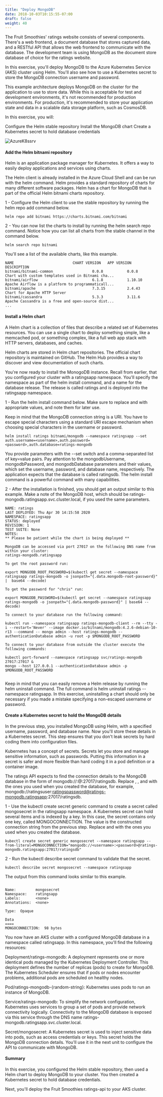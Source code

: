 ```yaml
---
title: "Deploy MongoDB"
date: 2018-10-03T10:15:55-07:00
draft: false
weight: 40
---
```


The Fruit Smoothies' ratings website consists of several components. There's a web frontend, a document database that stores captured data, and a RESTful API that allows the web frontend to communicate with the database. The development team is using MongoDB as the document store database of choice for the ratings website.

In this exercise, you'll deploy MongoDB to the Azure Kubernetes Service (AKS) cluster using Helm. You'll also see how to use a Kubernetes secret to store the MongoDB connection username and password.

This example architecture deploys MongoDB on the cluster for the application to use to store data. While this is acceptable for test and development environments, it's not recommended for production environments. For production, it's recommended to store your application state and data in a scalable data storage platform, such as CosmosDB.

In this exercise, you will:

Configure the Helm stable repository
Install the MongoDB chart
Create a Kubernetes secret to hold database credentials

![AzureK8ssrv](/images/mfe/azurek8s-service.svg?classes=border,shadow)

#### Add the Helm bitnami repository

Helm is an application package manager for Kubernetes. It offers a way to easily deploy applications and services using charts.

The Helm client is already installed in the Azure Cloud Shell and can be run with the helm command. Helm provides a standard repository of charts for many different software packages. Helm has a chart for MongoDB that is part of the official Helm bitnami charts repository.

1 - Configure the Helm client to use the stable repository by running the helm repo add command below.


```
helm repo add bitnami https://charts.bitnami.com/bitnami

```
2 - You can now list the charts to install by running the helm search repo command. Notice how you can list all charts from the stable channel in the command below.

```
helm search repo bitnami

```

You'll see a list of the available charts, like this example.

```
NAME                           CHART VERSION   APP VERSION   DESCRIPTION
bitnami/bitnami-common                  0.0.8           0.0.8                   Chart with custom templates used in Bitnami cha...
bitnami/airflow                         6.1.8           1.10.10                 Apache Airflow is a platform to programmaticall...
bitnami/apache                          7.3.15          2.4.43                  Chart for Apache HTTP Server
bitnami/cassandra                       5.3.3           3.11.6                  Apache Cassandra is a free and open-source dist...
...

```

#### Install a Helm chart

A Helm chart is a collection of files that describe a related set of Kubernetes resources. You can use a single chart to deploy something simple, like a memcached pod, or something complex, like a full web app stack with HTTP servers, databases, and caches.

Helm charts are stored in Helm chart repositories. The official chart repository is maintained on GitHub. The Helm Hub provides a way to discover and view documentation of such charts.

You're now ready to install the MonogoDB instance. Recall from earlier, that you configured your cluster with a ratingsapp namespace. You'll specify the namespace as part of the helm install command, and a name for the database release. The release is called ratings and is deployed into the ratingsapp namespace.


1 - Run the helm install command below. Make sure to replace <username> and <password> with appropriate values, and note them for later use.

Keep in mind that the MongoDB connection string is a URI. You have to escape special characters using a standard URI escape mechanism when choosing special characters in the username or password.

```
helm install ratings bitnami/mongodb --namespace ratingsapp --set auth.username=<username>,auth.password=<password>,auth.database=ratings-mongodb

```

You provide parameters with the --set switch and a comma-separated list of key=value pairs. Pay attention to the mongodbUsername, mongodbPassword, and mongodbDatabase parameters and their values, which set the username, password, and database name, respectively. The application expects that the database is called ratingsdb. The helm install command is a powerful command with many capabilities.

2 - After the installation is finished, you should get an output similar to this example. Make a note of the MongoDB host, which should be ratings-mongodb.ratingsapp.svc.cluster.local, if you used the same parameters.

```
NAME: ratings
LAST DEPLOYED: Thu Apr 30 14:15:58 2020
NAMESPACE: ratingsapp
STATUS: deployed
REVISION: 1
TEST SUITE: None
NOTES:
** Please be patient while the chart is being deployed **

MongoDB can be accessed via port 27017 on the following DNS name from within your cluster:
ratings-mongodb.ratingsapp

To get the root password run:

export MONGODB_ROOT_PASSWORD=$(kubectl get secret --namespace ratingsapp ratings-mongodb -o jsonpath="{.data.mongodb-root-password}" |  base64 --decode)

To get the password for "chris" run:

export MONGODB_PASSWORD=$(kubectl get secret --namespace ratingsapp ratings-mongodb -o jsonpath="{.data.mongodb-password}" | base64 --decode)

To connect to your database run the following command:

kubectl run --namespace ratingsapp ratings-mongodb-client --rm --tty -i --restart='Never' --image docker.io/bitnami/mongodb:4.2.6-debian-10-r13 --command -- mongo admin --host ratings-mongodb --authenticationDatabase admin -u root -p $MONGODB_ROOT_PASSWORD

To connect to your database from outside the cluster execute the following commands:

kubectl port-forward --namespace ratingsapp svc/ratings-mongodb 27017:27017 &
mongo --host 127.0.0.1 --authenticationDatabase admin -p $MONGODB_ROOT_PASSWORD
  
```

Keep in mind that you can easily remove a Helm release by running the helm uninstall command. The full command is helm uninstall ratings --namespace ratingsapp. In this exercise, uninstalling a chart should only be necessary if you made a mistake specifying a non-escaped username or password.

#### Create a Kubernetes secret to hold the MongoDB details

In the previous step, you installed MongoDB using Helm, with a specified username, password, and database name. Now you'll store these details in a Kubernetes secret. This step ensures that you don't leak secrets by hard coding them into configuration files.

Kubernetes has a concept of secrets. Secrets let you store and manage sensitive information, such as passwords. Putting this information in a secret is safer and more flexible than hard coding it in a pod definition or a container image.

The ratings API expects to find the connection details to the MongoDB database in the form of mongodb://<username>:<password>@<endpoint>:27017/ratingsdb. Replace <username>, <password>, and <endpoint> with the ones you used when you created the database, for example, mongodb://ratingsuser:ratingspassword@ratings-mongodb.ratingsapp:27017/ratingsdb.
  
1 - Use the kubectl create secret generic command to create a secret called mongosecret in the ratingsapp namespace. A Kubernetes secret can hold several items and is indexed by a key. In this case, the secret contains only one key, called MONGOCONNECTION. The value is the constructed connection string from the previous step. Replace <username> and <password> with the ones you used when you created the database.
 
```
kubectl create secret generic mongosecret --namespace ratingsapp --from-literal=MONGOCONNECTION="mongodb://<username>:<password>@ratings-mongodb.ratingsapp:27017/ratingsdb"
```

2 - Run the kubectl describe secret command to validate that the secret.

```
kubectl describe secret mongosecret --namespace ratingsapp

```

The output from this command looks similar to this example.

```

Name:         mongosecret
Namespace:    ratingsapp
Labels:       <none>
Annotations:  <none>

Type:  Opaque

Data
====
MONGOCONNECTION:  98 bytes

```

You now have an AKS cluster with a configured MongoDB database in a namespace called ratingsapp. In this namespace, you'll find the following resources:

Deployment/ratings-mongodb: A deployment represents one or more identical pods managed by the Kubernetes Deployment Controller. This deployment defines the number of replicas (pods) to create for MongoDB. The Kubernetes Scheduler ensures that if pods or nodes encounter problems, additional pods are scheduled on healthy nodes.

Pod/ratings-mongodb-{random-string}: Kubernetes uses pods to run an instance of MongoDB.

Service/ratings-mongodb: To simplify the network configuration, Kubernetes uses services to group a set of pods and provide network connectivity logically. Connectivity to the MongoDB database is exposed via this service through the DNS name ratings-mongodb.ratingsapp.svc.cluster.local.

Secret/mongosecret: A Kubernetes secret is used to inject sensitive data into pods, such as access credentials or keys. This secret holds the MongoDB connection details. You'll use it in the next unit to configure the API to communicate with MongoDB.

#### Summary

In this exercise, you configured the Helm stable repository, then used a Helm chart to deploy MongoDB to your cluster. You then created a Kubernetes secret to hold database credentials.

Next, you'll deploy the Fruit Smoothies ratings-api to your AKS cluster.
